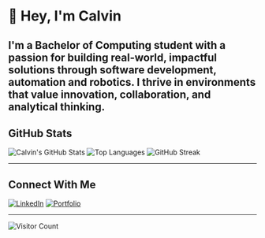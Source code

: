 # 👋 Hey, I'm Calvin

I'm a Bachelor of Computing student with a passion for building real-world, impactful solutions through software development, automation and robotics. I thrive in environments that value innovation, collaboration, and analytical thinking.
---

## GitHub Stats

![Calvin's GitHub Stats](https://github-readme-stats.vercel.app/api?username=FreeYungHammy&show_icons=true&count_private=true&include_all_commits=true&theme=tokyonight)
![Top Languages](https://github-readme-stats.vercel.app/api/top-langs/?username=FreeYungHammy&layout=compact&langs_count=10&theme=tokyonight)
![GitHub Streak](https://streak-stats.demolab.com/?user=FreeYungHammy&theme=tokyonight)

---

## Connect With Me

[![LinkedIn](https://img.shields.io/badge/-LinkedIn-blue?style=flat-square&logo=linkedin)](https://www.linkedin.com/in/calvin-nijenhuis)
[![Portfolio](https://img.shields.io/badge/-Portfolio-black?style=flat-square&logo=github)](https://github.com/FreeYungHammy)

---

![Visitor Count](https://komarev.com/ghpvc/?username=FreeYungHammy&color=blue)

